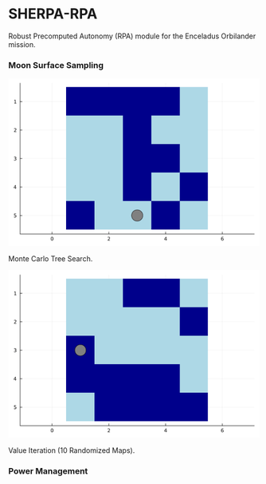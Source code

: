 # SHERPA-RPA
Robust Precomputed Autonomy (RPA) module for the Enceladus Orbilander mission.

### Moon Surface Sampling

![](https://github.com/hailey-warner/SHERPA-RPA/blob/main/mcts.gif)

Monte Carlo Tree Search.

![](https://github.com/hailey-warner/SHERPA-RPA/blob/main/value_iteration.gif)

Value Iteration (10 Randomized Maps).


### Power Management
